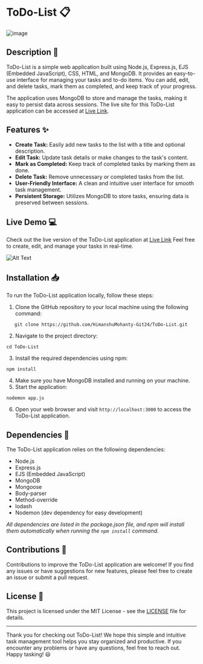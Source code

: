 # ToDo-List :clipboard:
![image](https://github.com/HimanshuMohanty-Git24/ToDo-List/assets/94133298/a230d111-6833-479d-86c6-1e267227ec2b)

## Description :memo:
ToDo-List is a simple web application built using Node.js, Express.js, EJS (Embedded JavaScript), CSS, HTML, and MongoDB. It provides an easy-to-use interface for managing your tasks and to-do items. You can add, edit, and delete tasks, mark them as completed, and keep track of your progress.

The application uses MongoDB to store and manage the tasks, making it easy to persist data across sessions. The live site for this ToDo-List application can be accessed at [Live Link](https://todo-list-node.onrender.com/).

## Features :sparkles:
* __Create Task:__ Easily add new tasks to the list with a title and optional description.
* __Edit Task:__ Update task details or make changes to the task's content.
* __Mark as Completed:__ Keep track of completed tasks by marking them as done.
* __Delete Task:__ Remove unnecessary or completed tasks from the list.
* __User-Friendly Interface:__ A clean and intuitive user interface for smooth task management.
* __Persistent Storage:__ Utilizes MongoDB to store tasks, ensuring data is preserved between sessions.

## Live Demo :computer:
Check out the live version of the ToDo-List application at [Live Link](https://todo-list-node.onrender.com/)  Feel free to create, edit, and manage your tasks in real-time.

![Alt Text](https://media.giphy.com/media/v1.Y2lkPTc5MGI3NjExM3V2dnM0OWNsaXk5bms5dHhzb3d1NTBsaTRiM2JoZmVlcXM2Y3dxeCZlcD12MV9pbnRlcm5hbF9naWZfYnlfaWQmY3Q9Zw/gYUtHI6bRbZundFQBC/giphy.gif)

## Installation :inbox_tray:
To run the ToDo-List application locally, follow these steps:
1. Clone the GitHub repository to your local machine using the following command:
```
   git clone https://github.com/HimanshuMohanty-Git24/ToDo-List.git
```
2. Navigate to the project directory:
```
cd ToDo-List
```
3. Install the required dependencies using npm:
```
npm install
```         
4. Make sure you have MongoDB installed and running on your machine.
5. Start the application:
```
nodemon app.js
```
6. Open your web browser and visit `http://localhost:3000` to access the ToDo-List application.

## Dependencies :page_with_curl:
The ToDo-List application relies on the following dependencies:
* Node.js
* Express.js
* EJS (Embedded JavaScript)
* MongoDB
* Mongoose
* Body-parser
* Method-override
* lodash
* Nodemon (dev dependency for easy development)
  
_All dependencies are listed in the package.json file, and npm will install them automatically when running the `npm install` command._
## Contributions :raised_hands:
Contributions to improve the ToDo-List application are welcome! If you find any issues or have suggestions for new features, please feel free to create an issue or submit a pull request.
## License :scroll:
This project is licensed under the MIT License - see the [LICENSE](https://github.com/HimanshuMohanty-Git24/ToDo-List/blob/master/LICENSE) file for details.

---
Thank you for checking out ToDo-List! We hope this simple and intuitive task management tool helps you stay organized and productive. If you encounter any problems or have any questions, feel free to reach out. Happy tasking! :smiley:
